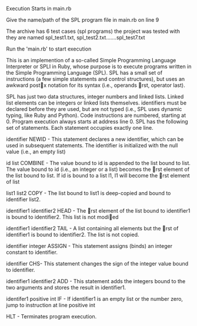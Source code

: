 Execution Starts in main.rb

Give the name/path of the SPL program file in main.rb on line 9 

The archive has 6 test cases (spl programs) the project was tested with
they are named spl_test1.txt, spl_test2.txt.......spl_test7.txt

Run the 'main.rb' to start execution

This is an implemention of a so-called Simple Programming Language Interpreter or SPLI in
Ruby, whose purpose is to execute programs written in the Simple Programming Language (SPL). SPL
has a small set of instructions (a few simple statements and control structures), but uses an awkward
postx notation for its syntax (i.e., operands rst, operator last).

SPL has just two data structures, integer numbers and linked lists. Linked list elements can be
integers or linked lists themselves. identifiers must be declared before they are used, but are not typed
(i.e., SPL uses dynamic typing, like Ruby and Python). Code instructions are numbered, starting at
0. Program execution always starts at address line 0. SPL has the following set of statements. Each
statement occupies exactly one line.

identifier NEWID -  	This statement declares a new identifier, which can be used
			in subsequent statements. The identifier is initialized with
			the null value (i.e., an empty list)

id list COMBINE -	The value bound to id is appended to the list bound to
			list. The value bound to id (i.e., an integer or a
			list) becomes the rst element of the list bound to list.
			If id is bound to a list l1, l1 will become the rst element of list 

list1 list2 COPY -	The list bound to list1 is deep-copied and bound to identifier
			list2.

identifier1 identifier2 HEAD - 	The rst element of the list bound to identifier1 is bound to
				identifier2. This list is not modied


identifier1 identifier2 TAIL - 	A list containing all elements but the rst of identifier1 is
				bound to identifier2. The list is not copied.

identifier integer ASSIGN -	This statement assigns (binds) an integer constant to
				identifier.

identifier CHS- 		This statement changes the sign of the integer value bound to
			identifier.

identifier1 identifier2 ADD - 	This statement adds the integers bound to the two arguments
				and stores the result in identifier1.

identifer1 positive int IF -	If identifier1 is an empty list or the number zero, jump to
				instruction at line positive int

HLT 		-		Terminates program execution.
